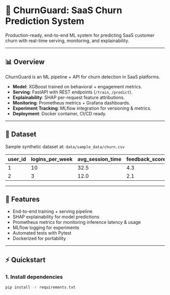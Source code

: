 # 🚀 ChurnGuard: SaaS Churn Prediction System  

Production-ready, end-to-end ML system for predicting SaaS customer churn with real-time serving, monitoring, and explainability.  

---

## 📊 Overview  
ChurnGuard is an ML pipeline + API for churn detection in SaaS platforms.  
- **Model**: XGBoost trained on behavioral + engagement metrics.  
- **Serving**: FastAPI with REST endpoints (`/train`, `/predict`).  
- **Explainability**: SHAP per-request feature attributions.  
- **Monitoring**: Prometheus metrics + Grafana dashboards.  
- **Experiment Tracking**: MLflow integration for versioning & metrics.  
- **Deployment**: Docker container, CI/CD ready.  

---

## 📂 Dataset  
Sample synthetic dataset at: `data/sample_data/churn.csv`  

| user_id | logins_per_week | avg_session_time | feedback_score | is_premium | tenure_weeks | churned |
|---------|-----------------|------------------|----------------|------------|--------------|---------|
| 1       | 10              | 32.5             | 4.3            | 1          | 80           | 0       |
| 2       | 3               | 12.0             | 2.1            | 0          | 10           | 1       |

---

## 🔑 Features  
- End-to-end training + serving pipeline  
- SHAP explainability for model predictions  
- Prometheus metrics for monitoring inference latency & usage  
- MLflow logging for experiments  
- Automated tests with Pytest  
- Dockerized for portability  

---

## ⚡ Quickstart  

### 1. Install dependencies
```bash
pip install -r requirements.txt

